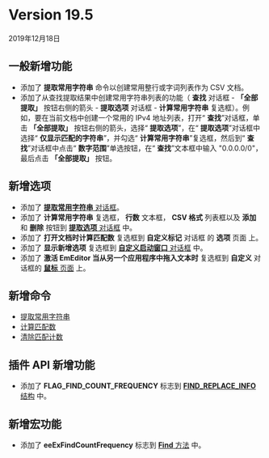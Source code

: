 # Version 19.5

2019年12月18日

## 一般新增功能

- 添加了 **提取常用字符串** 命令以创建常用整行或字词列表作为 CSV 文档。
- 添加了从查找提取结果中创建常用字符串列表的功能（ **查找** 对话框 \- **「全部提取」** 按钮右侧的箭头 \- **提取选项** 对话框 \- **计算常用字符串** 复选框）。例如，要在当前文档中创建一个常用的 IPv4 地址列表，打开“ **查找**”对话框，单击 **「全部提取」** 按钮右侧的箭头，选择“ **提取选项**”，在“ **提取选项**”对话框中选择“ **仅显示匹配的字符串**”，并勾选“ **计算常用字符串**”复选框，然后到“ **查找**”对话框中点击“ **数字范围**”单选按钮，在“ **查找**”文本框中输入 "0.0.0.0/0"，最后点击 **「全部提取」** 按钮。

## 新增选项

- 添加了 [**提取常用字符串** 对话框](../dlg/extract_frequent/index)。
- 添加了 **计算常用字符串** 复选框， **行数** 文本框， **CSV 格式** 列表框以及 **添加** 和 **删除** 按钮到 [**提取选项** 对话框](../dlg/extract_options/index) 中。
- 添加了 **打开文档时计算匹配数** 复选框到 **自定义标记** 对话框 的 **选项** 页面 上。
- 添加了 **显示新增选项** 复选框到 [**自定义启动窗口** 对话框](../dlg/customize_start/index) 中。
- 添加了 **激活 EmEditor 当从另一个应用程序中拖入文本时** 复选框到 **自定义** 对话框的 [**鼠标** 页面](../dlg/customize/mouse/index) 上。

## 新增命令

- [提取常用字符串](../cmd/search/extract_frequent)
- [计算匹配数](../cmd/view/marker_count_matches)
- [清除匹配计数](../cmd/view/marker_clear_count)

## 插件 API 新增功能

- 添加了 **FLAG\_FIND\_COUNT\_FREQUENCY** 标志到 [**FIND\_REPLACE\_INFO** 结构](../plugin/structure/find_replace_info) 中。

## 新增宏功能

- 添加了 **eeExFindCountFrequency** 标志到 [**Find** 方法](../macro/selection/selection_find) 中。
